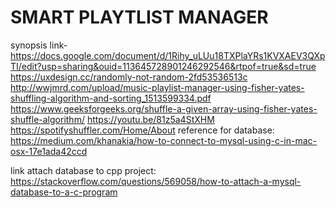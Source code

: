 # SMART PLAYTLIST MANAGER
<p></p>

synopsis link- 
https://docs.google.com/document/d/1Rihy_uLUu18TXPlaYRs1KVXAEV3QXpTI/edit?usp=sharing&ouid=113645728901246292546&rtpof=true&sd=true
https://uxdesign.cc/randomly-not-random-2fd53536513c
http://wwjmrd.com/upload/music-playlist-manager-using-fisher-yates-shuffling-algorithm-and-sorting_1513599334.pdf
https://www.geeksforgeeks.org/shuffle-a-given-array-using-fisher-yates-shuffle-algorithm/
https://youtu.be/81z5a4StXHM
https://spotifyshuffler.com/Home/About
reference for database:
https://medium.com/khanakia/how-to-connect-to-mysql-using-c-in-mac-osx-17e1ada42ccd

link attach database to cpp project: https://stackoverflow.com/questions/569058/how-to-attach-a-mysql-database-to-a-c-program
